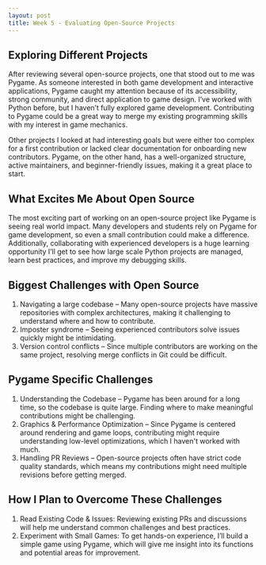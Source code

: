 ```yaml
---
layout: post
title: Week 5 - Evaluating Open-Source Projects
---
```


## Exploring Different Projects

After reviewing several open-source projects, one that stood out to me was Pygame. As someone interested in both game development and interactive applications, Pygame caught my attention because of its accessibility, strong community, and direct application to game design. I’ve worked with Python before, but I haven’t fully explored game development. Contributing to Pygame could be a great way to merge my existing programming skills with my interest in game mechanics.

Other projects I looked at had interesting goals but were either too complex for a first contribution or lacked clear documentation for onboarding new contributors. Pygame, on the other hand, has a well-organized structure, active maintainers, and beginner-friendly issues, making it a great place to start.

## What Excites Me About Open Source

The most exciting part of working on an open-source project like Pygame is seeing real world impact. Many developers and students rely on Pygame for game development, so even a small contribution could make a difference. Additionally, collaborating with experienced developers is a huge learning opportunity I’ll get to see how large scale Python projects are managed, learn best practices, and improve my debugging skills.

## Biggest Challenges with Open Source

1. Navigating a large codebase – Many open-source projects have massive repositories with complex architectures, making it challenging to understand where and how to contribute.
2. Imposter syndrome – Seeing experienced contributors solve issues quickly might be intimidating.
3. Version control conflicts – Since multiple contributors are working on the same project, resolving merge conflicts in Git could be difficult.

## Pygame Specific Challenges

1. Understanding the Codebase – Pygame has been around for a long time, so the codebase is quite large. Finding where to make meaningful contributions might be challenging.
2. Graphics & Performance Optimization – Since Pygame is centered around rendering and game loops, contributing might require understanding low-level optimizations, which I haven't worked with much.
3. Handling PR Reviews – Open-source projects often have strict code quality standards, which means my contributions might need multiple revisions before getting merged.

## How I Plan to Overcome These Challenges

1. Read Existing Code & Issues: Reviewing existing PRs and discussions will help me understand common challenges and best practices.
2. Experiment with Small Games: To get hands-on experience, I’ll build a simple game using Pygame, which will give me insight into its functions and potential areas for improvement.

